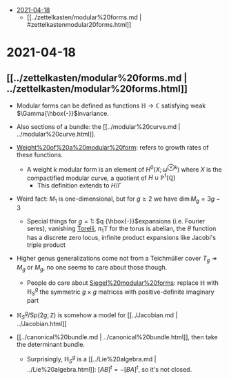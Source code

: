 -   [2021-04-18](#section)
    -   [[../zettelkasten/modular%20forms.md | #zettelkastenmodular20forms.html]]














2021-04-18
==========

[[../zettelkasten/modular%20forms.md | ../zettelkasten/modular%20forms.html]]
------------------------------------------------------------------------

-   Modular forms can be defined as functions ${\mathbb{H}}\to {\mathbb{C}}$ satisfying weak $\Gamma{\hbox{-}}$invariance.

-   Also sections of a bundle: the [[../modular%20curve.md | ../modular%20curve.html]].

-   [Weight%20of%20a%20modular%20form](Weight%20of%20a%20modular%20form): refers to growth rates of these functions.

    -   A weight $k$ modular form is an element of $H^0(X; \omega^{\otimes k})$ where $X$ is the compactified modular curve, a quotient of $H \cup{\mathbb{P}}^1({\mathbb{Q}})$
        -   This definition extends to $H/\Gamma$

-   Weird fact: $M_1$ is one-dimensional, but for $g\geq 2$ we have $\dim M_g = 3g-3$

    -   Special things for $g=1$: $q {\hbox{-}}$expansions (i.e. Fourier seres), vanishing [Torelli](Torelli), $\pi_1 {\mathbb{T}}$ for the torus is abelian, the $\theta$ function has a discrete zero locus, infinite product expansions like Jacobi's triple product

-   Higher genus generalizations come not from a Teichmüller cover $T_g \twoheadrightarrow M_g$ or $M_g$, no one seems to care about those though.

    -   People do care about [Siegel%20modular%20forms](Siegel%20modular%20forms): replace ${\mathbb{H}}$ with ${\mathbb{H}}_S^g$ the symmetric $g\times g$ matrices with positive-definite imaginary part

-   ${\mathbb{H}}_S^g/{\mathsf{Sp}}(2g; {\mathbb{Z}})$ is somehow a model for [[../Jacobian.md | ../Jacobian.html]]

-   [[../canonical%20bundle.md | ../canonical%20bundle.html]], then take the determinant bundle.

    -   Surprisingly, ${\mathbb{H}}_S^g$ is a [[../Lie%20algebra.md | ../Lie%20algebra.html]]: $[AB]^t = -[BA]^t$, so it's not closed.
